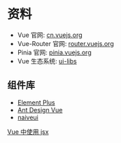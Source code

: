 # 资料

- Vue 官网: [cn.vuejs.org](https://cn.vuejs.org/)
- Vue-Router 官网: [router.vuejs.org](https://router.vuejs.org/zh/)
- Pinia 官网: [pinia.vuejs.org](https://pinia.vuejs.org/zh/)
- Vue 生态系统: [ui-libs](https://github.com/ddahan/ui-libs)

## 组件库

- [Element Plus](https://element-plus.org/#/zh-CN)
- [Ant Design Vue](https://2x.antdv.com/docs/vue/introduce-cn/)
- [naiveui](https://www.naiveui.com/zh-CN/os-theme)

[Vue 中使用 jsx](https://juejin.cn/post/7291953947974139942)
